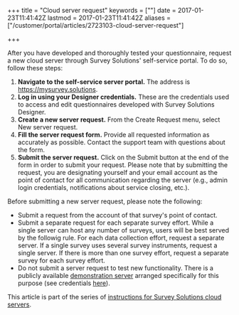 +++
title = "Cloud server request"
keywords = [""]
date = 2017-01-23T11:41:42Z
lastmod = 2017-01-23T11:41:42Z
aliases = ["/customer/portal/articles/2723103-cloud-server-request"]

+++

After you have developed and thoroughly tested your questionnaire,
request a new cloud server through Survey Solutions' self-service
portal. To do so, follow these steps:

1.  **Navigate to the self-service server portal.** The address is
    <https://mysurvey.solutions>. 
2.  **Log in using your Designer credentials.** These are the
    credentials used to access and edit questionnaires developed with
    Survey Solutions Designer.
3.  **Create a new server request.** From the Create Request menu,
    select New server request. 
4.  **Fill the server request form.** Provide all requested information
    as accurately as possible. Contact the support team with questions
    about the form.
5.  **Submit the server request.** Click on the Submit button at the end
    of the form in order to submit your request. Please note that by
    submitting the request, you are designating yourself and your email
    account as the point of contact for all communication regarding the
    server (e.g., admin login credentials, notifications about service
    closing, etc.).

Before submitting a new server request, please note the following:

-   Submit a request from the account of that survey's point of contact.
-   Submit a separate request for each separate survey effort. While a
    single server can host any number of surveys, users will be best
    served by the followig rule. For each data collection effort,
    request a separate server. If a single survey uses several survey
    instruments, request a single server. If there is more than one
    survey effort, request a separate survey for each survey effort.
-   Do not submit a server request to test new functionality. There is a
    publicly available [demonstration
    server](https://demo.mysurvey.solutions) arranged specifically for
    this purpose (see
    credentials [here](/getting-started/faq-for-it-personnel)).

This article is part of the series of [instructions for Survey Solutions
cloud servers](/faq/cloud-server-instructions).
